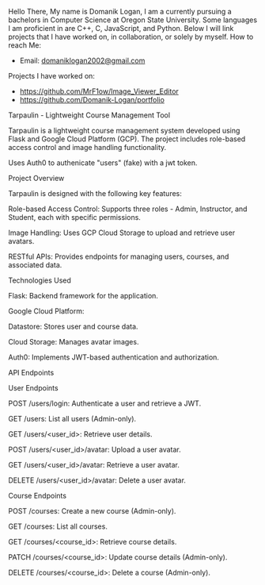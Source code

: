 Hello There,
    My name is Domanik Logan, I am a currently pursuing a bachelors in Computer Science at Oregon State University. 
    Some languages I am proficient in are C++, C, JavaScript, and Python. Below I will link projects that I have worked on, 
    in collaboration, or solely by myself.
How to reach Me: 
 - Email: domaniklogan2002@gmail.com
 
Projects I have worked on: 
  - https://github.com/MrF1ow/Image_Viewer_Editor
  - https://github.com/Domanik-Logan/portfolio 



Tarpaulin - Lightweight Course Management Tool

Tarpaulin is a lightweight course management system developed using Flask and Google Cloud Platform (GCP). The project includes role-based access control and image handling functionality.

Uses Auth0 to authenicate "users" (fake) with a jwt token.

Project Overview

Tarpaulin is designed with the following key features:

Role-based Access Control: Supports three roles - Admin, Instructor, and Student, each with specific permissions.

Image Handling: Uses GCP Cloud Storage to upload and retrieve user avatars.

RESTful APIs: Provides endpoints for managing users, courses, and associated data.

Technologies Used

Flask: Backend framework for the application.

Google Cloud Platform:

Datastore: Stores user and course data.

Cloud Storage: Manages avatar images.

Auth0: Implements JWT-based authentication and authorization.

API Endpoints

User Endpoints

POST /users/login: Authenticate a user and retrieve a JWT.

GET /users: List all users (Admin-only).

GET /users/<user_id>: Retrieve user details.

POST /users/<user_id>/avatar: Upload a user avatar.

GET /users/<user_id>/avatar: Retrieve a user avatar.

DELETE /users/<user_id>/avatar: Delete a user avatar.

Course Endpoints

POST /courses: Create a new course (Admin-only).

GET /courses: List all courses.

GET /courses/<course_id>: Retrieve course details.

PATCH /courses/<course_id>: Update course details (Admin-only).

DELETE /courses/<course_id>: Delete a course (Admin-only).

